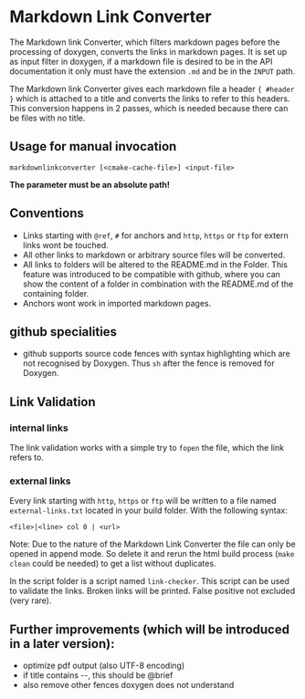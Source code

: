 # Markdown Link Converter

The Markdown link Converter, which filters markdown pages before the processing
of doxygen, converts the links in markdown pages. It is set up as input filter
in doxygen, if a markdown file is desired to be in the API documentation
it only must have the extension `.md` and be in the `INPUT` path.

The Markdown link Converter gives each markdown file a header `{ #header }` which is attached to a title
and converts the links to refer to this headers. This conversion
happens in 2 passes, which is needed because there can be files with no title.

## Usage for manual invocation

	markdownlinkconverter [<cmake-cache-file>] <input-file>

**The <input-file> parameter must be an absolute path!**

## Conventions

* Links starting with `@ref`, `#` for anchors and `http`, `https` or `ftp` for extern links
  wont be touched.
* All other links to markdown or arbitrary source files will be converted.
* All links to folders will be altered to the README.md in the Folder.
  This feature was introduced to be compatible with github, where you can show the content of a folder in
  combination with the README.md of the containing folder.
* Anchors wont work in imported markdown pages.

## github specialities

* github supports source code fences with syntax highlighting which are not recognised by Doxygen.
  Thus `sh` after the fence is removed for Doxygen.



## Link Validation

### internal links

The link validation works with a simple try to `fopen` the file,
which the link refers to.

### external links

Every link starting with `http`, `https` or `ftp` will be written to a file named `external-links.txt` located in your
build folder. With the following syntax:

	<file>|<line> col 0 | <url>

Note: Due to the nature of the Markdown Link Converter the file can only be opened in append mode. So delete it and rerun the
html build process (`make clean` could be needed) to get a list without duplicates.

In the script folder is a script named `link-checker`. This script can be used to validate the links.
Broken links will be printed. False positive not excluded (very rare).

## Further improvements (which will be introduced in a later version):

* optimize pdf output (also UTF-8 encoding)
* if title contains --, this should be @brief
* also remove other fences doxygen does not understand
